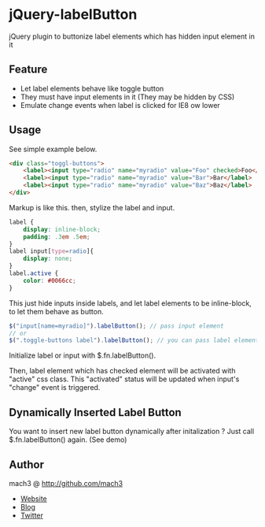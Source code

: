 
# jQuery-labelButton

jQuery plugin to buttonize label elements which has hidden input element in it

## Feature

- Let label elements behave like toggle button
- They must have input elements in it (They may be hidden by CSS)
- Emulate change events when label is clicked for IE8 ow lower

## Usage

See simple example below.

```html
<div class="toggl-buttons">
    <label><input type="radio" name="myradio" value="Foo" checked>Foo</label>
    <label><input type="radio" name="myradio" value="Bar">Bar</label>
    <label><input type="radio" name="myradio" value="Baz">Baz</label>
</div>
```

Markup is like this. then, stylize the label and input.

```css
label {
    display: inline-block;
    padding: .3em .5em;
}
label input[type=radio]{
    display: none;
}
label.active {
    color: #0066cc;
}
```

This just hide inputs inside labels,
and let label elements to be inline-block, to let them behave as button.

```javascript
$("input[name=myradio]").labelButton(); // pass input element
// or
$(".toggle-buttons label").labelButton(); // you can pass label element
```

Initialize label or input with $.fn.labelButton().

Then, label element which has checked element will be activated with "active" css class.
This "activated" status will be updated when input's "change" event is triggered.

## Dynamically Inserted Label Button

You want to insert new label button dynamically after initalization ?
Just call $.fn.labelButton() again. (See demo)

## Author

mach3 @ <http://github.com/mach3>

- [Website](http://www.mach3.jp)
- [Blog](http://blog.mach3.jp)
- [Twitter](http://twitter.com/mach3ss)

